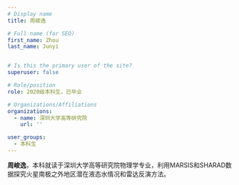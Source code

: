 ```yaml
---
# Display name
title: 周峻逸

# Full name (for SEO)
first_name: Zhou
last_name: Junyi


# Is this the primary user of the site?
superuser: false

# Role/position
role: 2020级本科生，已毕业

# Organizations/Affiliations
organizations:
  - name: 深圳大学高等研究院
    url: ''

user_groups:
  - 本科生
---
```


**周峻逸**，本科就读于深圳大学高等研究院物理学专业，利用MARSIS和SHARAD数据探究火星南极之外地区潜在液态水情况和雷达反演方法。
